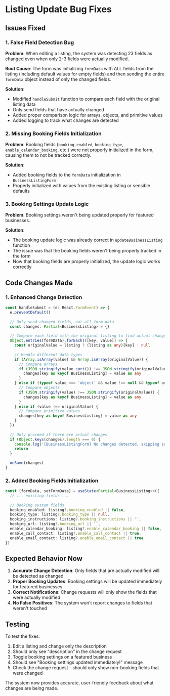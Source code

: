 # Listing Update Bug Fixes

## Issues Fixed

### 1. **False Field Detection Bug**
**Problem**: When editing a listing, the system was detecting 23 fields as changed even when only 2-3 fields were actually modified.

**Root Cause**: The form was initializing `formData` with ALL fields from the listing (including default values for empty fields) and then sending the entire `formData` object instead of only the changed fields.

**Solution**: 
- Modified `handleSubmit` function to compare each field with the original listing data
- Only send fields that have actually changed
- Added proper comparison logic for arrays, objects, and primitive values
- Added logging to track what changes are detected

### 2. **Missing Booking Fields Initialization**
**Problem**: Booking fields (`booking_enabled`, `booking_type`, `enable_calendar_booking`, etc.) were not properly initialized in the form, causing them to not be tracked correctly.

**Solution**:
- Added booking fields to the `formData` initialization in `BusinessListingForm`
- Properly initialized with values from the existing listing or sensible defaults

### 3. **Booking Settings Update Logic**
**Problem**: Booking settings weren't being updated properly for featured businesses.

**Solution**:
- The booking update logic was already correct in `updateBusinessListing` function
- The issue was that the booking fields weren't being properly tracked in the form
- Now that booking fields are properly initialized, the update logic works correctly

## Code Changes Made

### 1. Enhanced Change Detection
```typescript
const handleSubmit = (e: React.FormEvent) => {
  e.preventDefault()
  
  // Only send changed fields, not all form data
  const changes: Partial<BusinessListing> = {}
  
  // Compare each field with the original listing to find actual changes
  Object.entries(formData).forEach(([key, value]) => {
    const originalValue = listing ? (listing as any)[key] : null
    
    // Handle different data types
    if (Array.isArray(value) && Array.isArray(originalValue)) {
      // Compare arrays
      if (JSON.stringify(value.sort()) !== JSON.stringify(originalValue.sort())) {
        changes[key as keyof BusinessListing] = value as any
      }
    } else if (typeof value === 'object' && value !== null && typeof originalValue === 'object' && originalValue !== null) {
      // Compare objects
      if (JSON.stringify(value) !== JSON.stringify(originalValue)) {
        changes[key as keyof BusinessListing] = value as any
      }
    } else if (value !== originalValue) {
      // Compare primitive values
      changes[key as keyof BusinessListing] = value as any
    }
  })
  
  // Only proceed if there are actual changes
  if (Object.keys(changes).length === 0) {
    console.log('[BusinessListingForm] No changes detected, skipping submission')
    return
  }
  
  onSave(changes)
}
```

### 2. Added Booking Fields Initialization
```typescript
const [formData, setFormData] = useState<Partial<BusinessListing>>({
  // ... existing fields ...
  
  // Booking system fields
  booking_enabled: listing?.booking_enabled || false,
  booking_type: listing?.booking_type || null,
  booking_instructions: listing?.booking_instructions || '',
  booking_url: listing?.booking_url || '',
  enable_calendar_booking: listing?.enable_calendar_booking || false,
  enable_call_contact: listing?.enable_call_contact || true,
  enable_email_contact: listing?.enable_email_contact || true
})
```

## Expected Behavior Now

1. **Accurate Change Detection**: Only fields that are actually modified will be detected as changed
2. **Proper Booking Updates**: Booking settings will be updated immediately for featured businesses
3. **Correct Notifications**: Change requests will only show the fields that were actually modified
4. **No False Positives**: The system won't report changes to fields that weren't touched

## Testing

To test the fixes:
1. Edit a listing and change only the description
2. Should only see "description" in the change request
3. Toggle booking settings on a featured business
4. Should see "Booking settings updated immediately!" message
5. Check the change request - should only show non-booking fields that were changed

The system now provides accurate, user-friendly feedback about what changes are being made.
